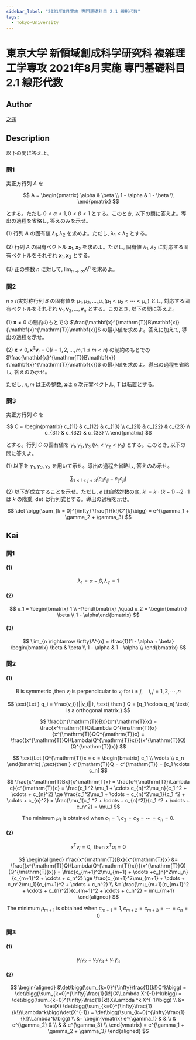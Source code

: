 ```yaml
---
sidebar_label: "2021年8月実施 専門基礎科目 2.1 線形代数"
tags:
  - Tokyo-University
---
```

# 東京大学 新領域創成科学研究科 複雑理工学専攻 2021年8月実施 専門基礎科目 2.1 線形代数


## **Author**
[之遥](https://www.zhihu.com/people/zhao-yue-70-84)

## **Description**
以下の問に答えよ。

### 問1
実正方行列 $A$ を

$$
A = \begin{pmatrix}
\alpha & \beta \\
1 - \alpha & 1 - \beta \\
\end{pmatrix}
$$

とする。ただし $0 < \alpha < 1 ,0 < \beta < 1$ とする。このとき, 以下の問に答えよ。導出の過程を省略し, 答えのみを示せ。

(1) 行列 $A$ の固有値 $\lambda_1,\lambda_2$ を求めよ。ただし, $\lambda_1 < \lambda_2$ とする。

(2) 行列 $A$ の固有ベクトル $\mathbf{x}_1,\mathbf{x}_2$ を求めよ。ただし, 固有値 $\lambda_1,\lambda_2$ に対応する固有ベクトルをそれぞれ $\mathbf{x}_1,\mathbf{x}_2$ とする。

(3) 正の整数 $n$ に対して, $\lim_{n \rightarrow \infty} A^n$ を求めよ。

### 問2
$n \times n$実対称行列 $B$ の固有値を $\mu_1,\mu_2,\dots,\mu_n(\mu_1 < \mu_2 < \cdots < \mu_n)$ とし, 対応する固有ベクトルをそれぞれ $\mathbf{v}_1,\mathbf{v}_2,\dots,\mathbf{v}_n$ とする。このとき, 以下の問に答えよ。

(1) $\mathbf{x} \neq 0$ の制約のもとでの $\frac{\mathbf{x}^{\mathrm{T}}B\mathbf{x}}{\mathbf{x}^{\mathrm{T}}\mathbf{x}}$ の最小値を求めよ。答えに加えて, 導出の過程を示せ。

(2) $\mathbf{x} \neq 0,\mathbf{x}^{\mathrm{T}}\mathbf{v}_i = 0(i = 1,2,\dots,m,1 \le m < n)$ の制約のもとでの $\frac{\mathbf{x}^{\mathrm{T}}B\mathbf{x}}{\mathbf{x}^{\mathrm{T}}\mathbf{x}}$ の最小値を求めよ。導出の過程を省略し, 答えのみ示せ。

ただし, $n,m$ は正の整数, $\mathbf{x}$は $n$ 次元実ベクトル, $\mathrm{T}$ は転置とする。

### 問3
実正方行列 $C$ を

$$
C = 
\begin{pmatrix}
c_{11} & c_{12} & c_{13} \\
c_{21} & c_{22} & c_{23} \\
c_{31} & c_{32} & c_{33} \\
\end{pmatrix}
$$

とする。行列 $C$ の固有値を $\gamma_1,\gamma_2,\gamma_3 \ (\gamma_1 < \gamma_2 < \gamma_3)$ とする。このとき, 以下の問に答えよ。

(1) 以下を $\gamma_1,\gamma_2,\gamma_3$ を用いて示せ。導出の過程を省略し, 答えのみ示せ。

$$
\sum_{1 \le i < j \le 3}(c_{ii}c_{jj} - c_{ij}c_{ji})
$$

(2) 以下が成立することを示せ。ただし, $e$ は自然対数の底, $k!=k \cdot (k-1) \cdots 2 \cdot 1$ は $k$ の階乗, $\det$ は行列式とする。導出の過程を示せ。

$$
\det \bigg(\sum_{k = 0}^{\infty} \frac{1}{k!}C^{k}\bigg) = e^{\gamma_1 + \gamma_2 + \gamma_3}
$$

## **Kai** 
### 問1
#### (1)

$$
\lambda_1 = \alpha - \beta ,\lambda_2 = 1
$$

#### (2)

$$
x_1 = \begin{bmatrix} 1 \\ -1\end{bmatrix} ,\quad x_2 = \begin{bmatrix} \beta \\ 1 - \alpha\end{bmatrix}
$$

#### (3)

$$
\lim_{n \rightarrow \infty}A^{n} = \frac{1}{1 - \alpha + \beta}
\begin{bmatrix}
\beta & \beta \\
1 - \alpha & 1 - \alpha \\
\end{bmatrix}
$$

### 問2
#### (1)

$$
\text{B is symmetric ,then }v_i \text{ is perpendicular to } v_j \text{ for } i \neq j,\quad i,j=1,2,\cdots,n
$$

$$
\text{Let } q_i = \frac{v_i}{||v_i||}, \text{ then } Q = [q_1 \cdots q_n] \text{ is a  orthogonal matrix.}
$$

$$
\frac{x^{\mathrm{T}}Bx}{x^{\mathrm{T}}x} = \frac{x^\mathrm{T}Q\Lambda Q^{\mathrm{T}}x}{x^{\mathrm{T}}QQ^{\mathrm{T}}x} = \frac{(x^{\mathrm{T}}Q)\Lambda(Q^{\mathrm{T}}x)}{(x^{\mathrm{T}}Q)(Q^{\mathrm{T}}x)} 
$$

$$
\text{Let }Q^{\mathrm{T}}x = c = 
\begin{bmatrix}
c_1 \\ \vdots \\ c_n
\end{bmatrix} ,\text{then } x^{\mathrm{T}}Q = c^{\mathrm{T}} = [c_1 \cdots c_n]
$$

$$
\frac{x^\mathrm{T}Bx}{x^\mathrm{T}x} = \frac{c^{\mathrm{T}}\Lambda c}{c^{\mathrm{T}}c} = \frac{c_1 ^2 \mu_1 + \cdots c_{n}^2\mu_n}{c_1 ^2 + \cdots + c_{n}^2} \ge \frac{c_1^2\mu_1 + \cdots + c_{n}^2\mu_1}{c_1 ^2 + \cdots + c_{n}^2} = \frac{\mu_1(c_1 ^2 + \cdots + c_{n}^2)}{c_1 ^2 + \cdots + c_n^2} = \mu_1
$$

$$
\text{The minimum }\mu_1 \text{ is obtained when } c_1 = 1,c_2=c_3=\cdots=c_n=0.
$$

#### (2)

$$
x^{\mathrm{T}}v_i = 0,\text{ then  }x^{\mathrm{T}}q_i = 0
$$

$$
\begin{aligned}
\frac{x^{\mathrm{T}}Bx}{x^{\mathrm{T}}x} &= \frac{(x^{\mathrm{T}}Q)\Lambda(Q^{\mathrm{T}}x)}{(x^{\mathrm{T}}Q)(Q^{\mathrm{T}}x)} = \frac{c_{m+1}^2\mu_{m+1} + \cdots +c_{n}^2\mu_n}{c_{m+1}^2 + \cdots + c_n^2} \ge \frac{c_{m+1}^2\mu_{m+1} + \cdots + c_n^2\mu_1}{c_{m+1}^2 + \cdots + c_n^2} \\
&= \frac{\mu_{m+1}(c_{m+1}^2 + \cdots + c_{n}^2)}{c_{m+1}^2 + \cdots + c_n^2} = \mu_{m+1}
\end{aligned}
$$

$$
\text{The minimum }\mu_{m+1} \text{ is obtained when  }c_{m+1}=1,c_{m+2}=c_{m+3}=\cdots=c_{n} = 0
$$

### 問3
#### (1)

$$
\gamma_1\gamma_2 + \gamma_2\gamma_3 + \gamma_1\gamma_3
$$

#### (2)

$$
\begin{aligned}
&\det\bigg(\sum_{k=0}^{\infty}\frac{1}{k!}C^k\bigg) = \det\bigg(\sum_{k=0}^{\infty}\frac{1}{k!}(X\Lambda X^{-1})^k\bigg) = \det\bigg(\sum_{k=0}^{\infty}\frac{1}{k!}X\Lambda ^k X^{-1}\bigg) \\
&= \det(X) \det\bigg(\sum_{k=0}^{\infty}\frac{1}{k!}\Lambda^k\bigg)\det(X^{-1}) = \det\bigg(\sum_{k=0}^{\infty}\frac{1}{k!}\Lambda^k\bigg) \\
&= 
\begin{vmatrix}
e^{\gamma_1} & & \\
 & e^{\gamma_2} & \\
 & & e^{\gamma_3} \\
\end{vmatrix} = e^{\gamma_1 + \gamma_2 + \gamma_3}
\end{aligned}
$$